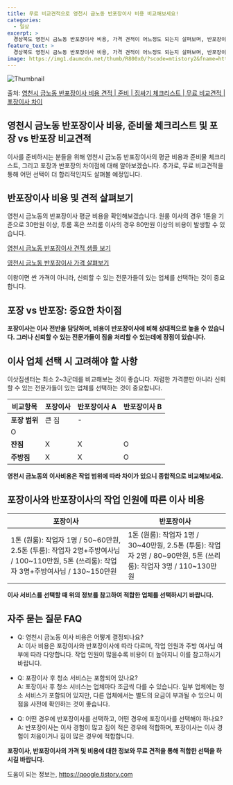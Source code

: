 ```yaml
---
title: 무료 비교견적으로 영천시 금노동 반포장이사 비용 비교해보세요!
categories:
  - 일상
excerpt: >
  경상북도 영천시 금노동 반포장이사 비용, 가격 견적이 어느정도 되는지 살펴보며, 반포장이사를 준비함에 있어 짐싸기 준비 체크리스트가 무엇인지 보겠습니다. 마지막으로 포장이사와 차이점을 통해 무료 비교견적으로 어떤 것이 더 합리적인 선택인지 공유 드립니다.영천시 금노동 포장이사 견적 샘플 보기 👈 클릭영천시 금노동 포장이사 가격 살펴보기 👈 클릭영천시 금노동 반포장이사 평균 이사 비용평수영천시 금노동 평균 이사 비용원룸 이사9평 이하 (1톤)30만원~투룸/쓰리룸 이사16평 ~ 20평 (2.5톤)80만원~쓰리룸 이사21평 (5톤) ~110만원~우리집 무료 이사견적 받기 👈 클릭포장 vs 반포장: 핵심 차이점이사 방식 중 가장 큰 차이인 포장과 반포장의 핵심적인 차이점을 살펴보겠습니다.포장이사는 이사 전..
feature_text: >
  경상북도 영천시 금노동 반포장이사 비용, 가격 견적이 어느정도 되는지 살펴보며, 반포장이사를 준비함에 있어 짐싸기 준비 체크리스트가 무엇인지 보겠습니다. 마지막으로 포장이사와 차이점을 통해 무료 비교견적으로 어떤 것이 더 합리적인 선택인지 공유 드립니다.영천시 금노동 포장이사 견적 샘플 보기 👈 클릭영천시 금노동 포장이사 가격 살펴보기 👈 클릭영천시 금노동 반포장이사 평균 이사 비용평수영천시 금노동 평균 이사 비용원룸 이사9평 이하 (1톤)30만원~투룸/쓰리룸 이사16평 ~ 20평 (2.5톤)80만원~쓰리룸 이사21평 (5톤) ~110만원~우리집 무료 이사견적 받기 👈 클릭포장 vs 반포장: 핵심 차이점이사 방식 중 가장 큰 차이인 포장과 반포장의 핵심적인 차이점을 살펴보겠습니다.포장이사는 이사 전..
image: https://img1.daumcdn.net/thumb/R800x0/?scode=mtistory2&fname=https%3A%2F%2Fblog.kakaocdn.net%2Fdn%2Fb4bLcW%2FbtsHa3WvzUP%2FItSA9MH3S6laZ19ZjkidD0%2Fimg.webp
---
```


![Thumbnail](https://img1.daumcdn.net/thumb/R800x0/?scode=mtistory2&fname=https%3A%2F%2Fblog.kakaocdn.net%2Fdn%2Fb4bLcW%2FbtsHa3WvzUP%2FItSA9MH3S6laZ19ZjkidD0%2Fimg.webp)

<p>출처: <a href="https://qoogle.tistory.com/9471" rel="dofollow">영천시 금노동 반포장이사 비용 견적 | 준비 | 짐싸기 체크리스트 | 무료 비교견적 | 포장이사 차이</a> </p>

## 영천시 금노동 반포장이사 비용, 준비물 체크리스트 및 포장 vs 반포장 비교견적



이사를 준비하시는 분들을 위해 영천시 금노동 반포장이사의 평균 비용과 준비물 체크리스트, 그리고 포장과 반포장의 차이점에 대해
알아보겠습니다. 추가로, 무료 비교견적을 통해 어떤 선택이 더 합리적인지도 살펴볼 예정입니다.



## 반포장이사 비용 및 견적 살펴보기

영천시 금노동의 반포장이사 평균 비용을 확인해보겠습니다. 원룸 이사의 경우 1톤을 기준으로 30만원 이상, 투룸 혹은 쓰리룸 이사의 경우
80만원 이상의 비용이 발생할 수 있습니다.

[영천시 금노동 반포장이사 견적 샘플 보기](https://qoogle.tistory.com/9471)

[영천시 금노동 반포장이사 가격 살펴보기](https://qoogle.tistory.com/9471)

이왕이면 싼 가격이 아니라, 신뢰할 수 있는 전문가들이 있는 업체를 선택하는 것이 중요합니다.



## 포장 vs 반포장: 중요한 차이점

**포장이사는 이사 전반을 담당하며, 비용이 반포장이사에 비해 상대적으로 높을 수 있습니다. 그러나 신뢰할 수 있는 전문가들이 짐을 처리할
수 있는데에 장점이 있습니다.**



## 이사 업체 선택 시 고려해야 할 사항

이삿짐센터는 최소 2~3군데를 비교해보는 것이 좋습니다. 저렴한 가격뿐만 아니라 신뢰할 수 있는 전문가들이 있는 업체를 선택하는 것이
중요합니다.

**비교항목** | **포장이사** | **반포장이사 A** | **반포장이사 B**  
---|---|---|---  
**포장 범위** | 큰 짐 | -  
| O  
**잔짐** | X | X | O  
**주방짐** | X | X | O  
  
**영천시 금노동의 이사비용은 작업 범위에 따라 차이가 있으니 종합적으로 비교해보세요.**



## 포장이사와 반포장이사의 작업 인원에 따른 이사 비용

**포장이사** | **반포장이사**  
---|---  
1톤 (원룸): 작업자 1명 / 50~60만원, 2.5톤 (투룸): 작업자 2명+주방여사님 / 100~110만원, 5톤 (쓰리룸): 작업자 3명+주방여사님 / 130~150만원 | 1톤 (원룸): 작업자 1명 / 30~40만원, 2.5톤 (투룸): 작업자 2명 / 80~90만원, 5톤 (쓰리룸): 작업자 3명 / 110~130만원  
  
**이사 서비스를 선택할 때 위의 정보를 참고하여 적합한 업체를 선택하시기 바랍니다.**



## 자주 묻는 질문 FAQ

  * Q: 영천시 금노동 이사 비용은 어떻게 결정되나요?  
A: 이사 비용은 포장이사와 반포장이사에 따라 다르며, 작업 인원과 주방 여사님 여부에 따라 다양합니다. 작업 인원이 많을수록 비용이 더
높아지니 이를 참고하시기 바랍니다.

  * Q: 포장이사 후 청소 서비스는 포함되어 있나요?  
A: 포장이사 후 청소 서비스는 업체마다 조금씩 다를 수 있습니다. 일부 업체에는 청소 서비스가 포함되어 있지만, 다른 업체에서는 별도의
요금이 부과될 수 있으니 이점을 사전에 확인하는 것이 좋습니다.

  * Q: 어떤 경우에 반포장이사를 선택하고, 어떤 경우에 포장이사를 선택해야 하나요?  
A: 반포장이사는 이사 경험이 많고 짐이 적은 경우에 적합하며, 포장이사는 이사 경험이 처음이거나 짐이 많은 경우에 적합합니다.



**포장이사, 반포장이사의 가격 및 비용에 대한 정보와 무료 견적을 통해 적합한 선택을 하시길 바랍니다.**



 

도움이 되는 정보는, <a href="https://qoogle.tistory.com" rel="dofollow">https://qoogle.tistory.com</a>


